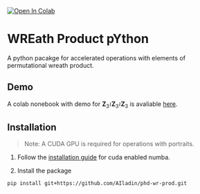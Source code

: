 <a target="_blank" href="https://colab.research.google.com/github/AIladin/phd-wr-prod/blob/main/notebooks/demo_notebook.ipynb">
  <img src="https://colab.research.google.com/assets/colab-badge.svg" alt="Open In Colab"/>
</a>

# WREath Product pYthon

A python pacakge for accelerated operations with elements of permutational wreath product.

## Demo

A colab nonebook with demo for $\mathbf{Z}_3 \wr \mathbf{Z}_3 \wr \mathbf{Z}_3$ is avaliable [here](https://github.com/AIladin/phd-wr-prod/blob/main/notebooks/demo_notebook.ipynb).

## Installation

> Note: A CUDA GPU is required for operations with portraits.

1. Follow the [installation guide](https://numba.readthedocs.io/en/stable/user/installing.html) for cuda enabled numba. 

2. Install the package
  ```
  pip install git+https://github.com/AIladin/phd-wr-prod.git
  ```
